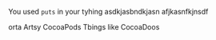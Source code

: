 
You used `puts` in your tyhing
asdkjasbndkjasn  afjkasnfkjnsdf

orta 
Artsy
CocoaPods
Tbings like CocoaDoos